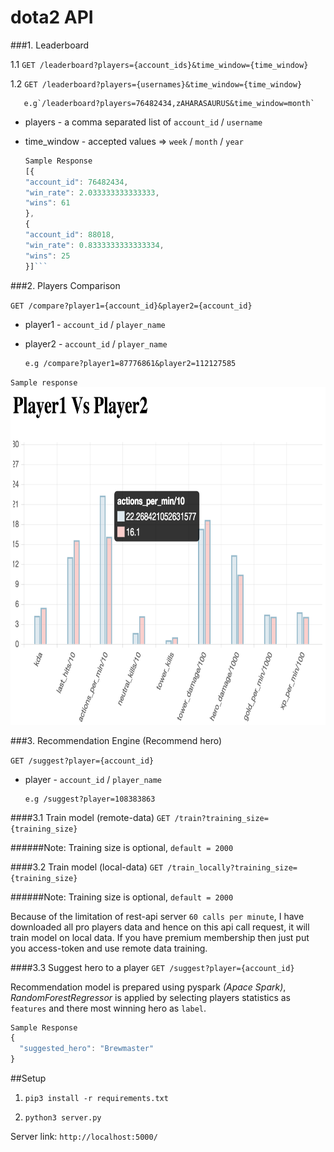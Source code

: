 # dota2 API

###1. Leaderboard

1.1 `GET /leaderboard?players={account_ids}&time_window={time_window}`

1.2 `GET /leaderboard?players={usernames}&time_window={time_window}`

       e.g`/leaderboard?players=76482434,zAHARASAURUS&time_window=month`

* players - a comma separated list of `account_id` / `username`
* time_window - accepted values => `week` / `month` / `year`

    ```javascript
    Sample Response
    [{
    "account_id": 76482434,
    "win_rate": 2.033333333333333,
    "wins": 61
  },
  {
    "account_id": 88018,
    "win_rate": 0.8333333333333334,
    "wins": 25
  }]```

###2. Players Comparison

`GET /compare?player1={account_id}&player2={account_id}`
* player1 - `account_id` / `player_name`
* player2 - `account_id` / `player_name`

      e.g /compare?player1=87776861&player2=112127585

`Sample response`
<img src="https://github.com/horizon23/dota2-recommender/blob/master/comparison.png" height="540" width="780">

###3. Recommendation Engine (Recommend hero)

`GET /suggest?player={account_id}`
* player - `account_id` / `player_name`

      e.g /suggest?player=108383863

####3.1 Train model (remote-data)
`GET /train?training_size={training_size}`

######Note: Training size is optional, `default = 2000`

####3.2 Train model (local-data)
`GET /train_locally?training_size={training_size}`

######Note: Training size is optional, `default = 2000`

Because of the limitation of rest-api server `60 calls per minute`, I have downloaded all pro players data and hence on this api call request, it will train model on local data.
If you have premium membership then just put you access-token and use remote data training.

####3.3 Suggest hero to a player
`GET /suggest?player={account_id}`

Recommendation model is prepared using pyspark *(Apace Spark)*, *RandomForestRegressor* is applied by selecting players statistics as `features` and there most winning hero as `label`.


```javascript
Sample Response
{
  "suggested_hero": "Brewmaster"
}
```
##Setup

1. `pip3 install -r requirements.txt`

2. `python3 server.py`

Server link: `http://localhost:5000/`
